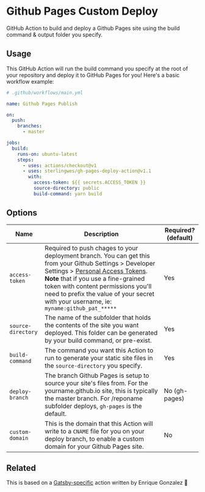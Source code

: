 # Github Pages Custom Deploy

GitHub Action to build and deploy a Github Pages site using the build command & output folder you specify.

## Usage

This GitHub Action will run the build command you specify at the root of your repository and
deploy it to GitHub Pages for you! Here's a basic workflow example:

```yml
# .github/workflows/main.yml

name: Github Pages Publish

on:
  push:
    branches:
      - master

jobs:
  build:
    runs-on: ubuntu-latest
    steps:
      - uses: actions/checkout@v1
      - uses: sterlingwes/gh-pages-deploy-action@v1.1
        with:
          access-token: ${{ secrets.ACCESS_TOKEN }}
          source-directory: public
          build-command: yarn build
```

## Options

| Name               | Description                                                                                                                                                                                          | Required? (default) |
| ------------------ | ---------------------------------------------------------------------------------------------------------------------------------------------------------------------------------------------------- | ------------------- |
| `access-token`     | Required to push chages to your deployment branch. You can get this from your Github Settings > Developer Settings > [Personal Access Tokens](https://github.com/settings/tokens). **Note** that if you use a fine-grained token with content permissions you'll need to prefix the value of your secret with your username, ie: `myname:github_pat_*****`                    | Yes                 |
| `source-directory` | The name of the subfolder that holds the contents of the site you want deployed. This folder can be generated by your build command, or pre-exist.                                                   | Yes                 |
| `build-command`    | The command you want this Action to run to generate your static site files in the `source-directory` you specify.                                                                                    | Yes                 |
| `deploy-branch`    | The branch Github Pages is setup to source your site's files from. For the yourname.github.io site, this is typically the master branch. For /reponame subfolder deploys, `gh-pages` is the default. | No (gh-pages)       |
| `custom-domain`    | This is the domain that this Action will write to a `CNAME` file for you on your deploy branch, to enable a custom domain for your Github Pages site.                                                | No                  |

## Related

This is based on a [Gatsby-specific](https://github.com/enriikke/gatsby-gh-pages-action) action written by Enrique Gonzalez 🙏
